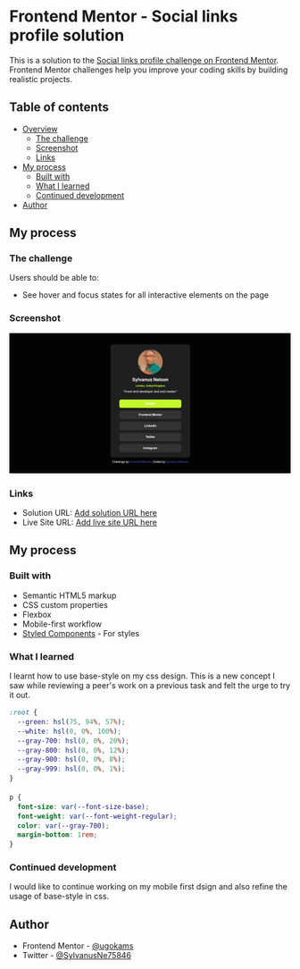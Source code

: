 # Frontend Mentor - Social links profile solution

This is a solution to the [Social links profile challenge on Frontend Mentor](https://www.frontendmentor.io/challenges/social-links-profile-UG32l9m6dQ). Frontend Mentor challenges help you improve your coding skills by building realistic projects. 

## Table of contents

- [Overview](#overview)
  - [The challenge](#the-challenge)
  - [Screenshot](#screenshot)
  - [Links](#links)
- [My process](#my-process)
  - [Built with](#built-with)
  - [What I learned](#what-i-learned)
  - [Continued development](#continued-development)
- [Author](#author)


## My process

### The challenge

Users should be able to:

- See hover and focus states for all interactive elements on the page

### Screenshot

![](./social-link.jpg)



### Links

- Solution URL: [Add solution URL here](https://your-solution-url.com)
- Live Site URL: [Add live site URL here](https://your-live-site-url.com)

## My process

### Built with

- Semantic HTML5 markup
- CSS custom properties
- Flexbox
- Mobile-first workflow
- [Styled Components](https://styled-components.com/) - For styles


### What I learned

I learnt how to use base-style on my css design. This is a new concept I saw while reviewing a peer's work on a previous task and felt the urge to try it out.


```css
:root {
  --green: hsl(75, 94%, 57%);
  --white: hsl(0, 0%, 100%);
  --gray-700: hsl(0, 0%, 20%);
  --gray-800: hsl(0, 0%, 12%);
  --gray-900: hsl(0, 0%, 8%);
  --gray-999: hsl(0, 0%, 1%);
}

p {
  font-size: var(--font-size-base);
  font-weight: var(--font-weight-regular);
  color: var(--gray-700);
  margin-bottom: 1rem;
}
```

### Continued development

I would like to continue working on my mobile first dsign and also refine the usage of base-style in css.


## Author

- Frontend Mentor - [@ugokams](https://www.frontendmentor.io/profile/yourusername)
- Twitter - [@SylvanusNe75846](https://www.twitter.com/yourusername)


